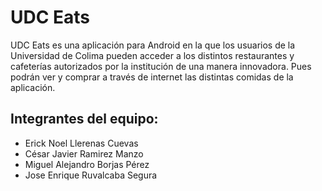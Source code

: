 # UDC Eats

UDC Eats es una aplicación para Android en la que los usuarios de la Universidad de Colima pueden acceder a los distintos restaurantes y cafeterías autorizados por la institución de una manera innovadora. Pues podrán ver y comprar a través de internet las distintas comidas de la aplicación.


## Integrantes del equipo:

- Erick Noel Llerenas Cuevas
- César Javier Ramirez Manzo
- Miguel Alejandro Borjas Pérez 
- Jose Enrique Ruvalcaba Segura


